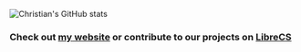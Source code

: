 
<!--
**cpstrommen/cpstrommen** is a ✨ _special_ ✨ repository because its `README.md` (this file) appears on your GitHub profile.
-->

![Christian's GitHub stats](https://github-readme-stats.vercel.app/api?username=cpstrommen&count_private=true&show_icons=true&theme=dark)

### Check out [my website](https://christian.strommen.dev/) or contribute to our projects on [LibreCS](https://librecs.com/)
